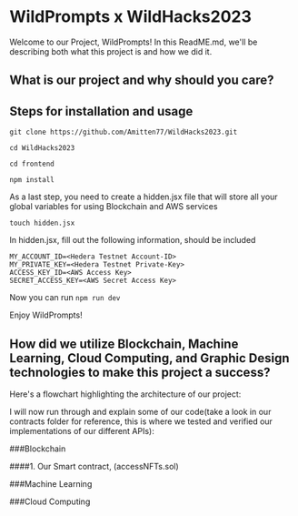 # WildPrompts x WildHacks2023

Welcome to our Project, WildPrompts! In this ReadME.md, we'll be describing both what this project is and how we did it. 

## What is our project and why should you care?

## Steps for installation and usage

`git clone https://github.com/Amitten77/WildHacks2023.git`

`cd WildHacks2023`

`cd frontend`

`npm install`

As a last step, you need to create a hidden.jsx file that will store all your global variables for using Blockchain and AWS services

`touch hidden.jsx`

In hidden.jsx, fill out the following information, should be included

```
MY_ACCOUNT_ID=<Hedera Testnet Account-ID>
MY_PRIVATE_KEY=<Hedera Testnet Private-Key>
ACCESS_KEY_ID=<AWS Access Key>
SECRET_ACCESS_KEY=<AWS Secret Access Key>
```

Now you can run 
`npm run dev`

Enjoy WildPrompts!


## How did we utilize Blockchain, Machine Learning, Cloud Computing, and Graphic Design technologies to make this project a success?

Here's a flowchart highlighting the architecture of our project:


I will now run through and explain some of our code(take a look in our contracts folder for reference, this is where we tested and verified our implementations of our different APIs):

###Blockchain

####1. Our Smart contract, (accessNFTs.sol)




###Machine Learning


###Cloud Computing
